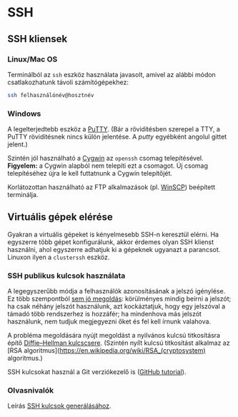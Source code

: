 # SSH

## SSH kliensek

### Linux/Mac OS

Terminálból az `ssh` eszköz használata javasolt, amivel az alábbi módon csatlakozhatunk távoli számítógépekhez:

```bash
ssh felhasználónév@hosztnév
```

### Windows

A legelterjedtebb eszköz a [PuTTY](http://www.chiark.greenend.org.uk/~sgtatham/putty/). (Bár a rövidítésben szerepel a TTY, a PuTTY rövidítésnek nincs külön jelentése. A *putty* egyébként angolul gittet jelent.)

Szintén jól használható a [Cygwin](https://www.cygwin.com/) az `openssh` csomag telepítésével. **Figyelem:** a Cygwin alapból nem telepíti ezt a csomagot. Új csomag telepítéséhez újra le kell futtatnunk a Cygwin telepítőjét.

Korlátozottan használható az FTP alkalmazások (pl. [WinSCP](http://winscp.net/)) beépített terminálja.

## Virtuális gépek elérése

Gyakran a virtuális gépeket is kényelmesebb SSH-n keresztül elérni. Ha egyszerre több gépet konfigurálunk, akkor érdemes olyan SSH klienst használni, ahol egyszerre adhatjuk ki a gépeknek ugyanazt a parancsot. Linuxon ilyen a `clusterssh` eszköz.

### SSH publikus kulcsok használata

A legegyszerűbb módja a felhasználók azonosításának a jelszó igénylése. Ez több szempontból [sem jó megoldás]([http://eev.ee/blog/2011/12/04/fuck-passwords/): körülményes mindig beírni a jelszót; ha csak néhány jelszót használunk, azt kockáztatjuk, hogy egy jelszóval a támadó több rendszerhez is hozzáfér; ha mindenhova más jelszót használunk, nem tudjuk megjegyezni őket és fel kell írnunk valahova.

A probléma megoldására nyújt megoldást a nyilvános kulcsú titkosításra építő [Diffie–Hellman kulcscsere](https://en.wikipedia.org/wiki/Diffie–Hellman_key_exchange). (Szintén nyílt kulcsú titkosítást alkalmaz az [RSA algoritmus](https://en.wikipedia.org/wiki/RSA_(cryptosystem) algoritmus.)

SSH kulcsokat használ a Git verziókezelő is ([GitHub tutorial](https://help.github.com/articles/generating-ssh-keys/)).

### Olvasnivalók

Leírás [SSH kulcsok generálásához](http://rcsg-gsir.imsb-dsgi.nrc-cnrc.gc.ca/documents/internet/node31.html).
